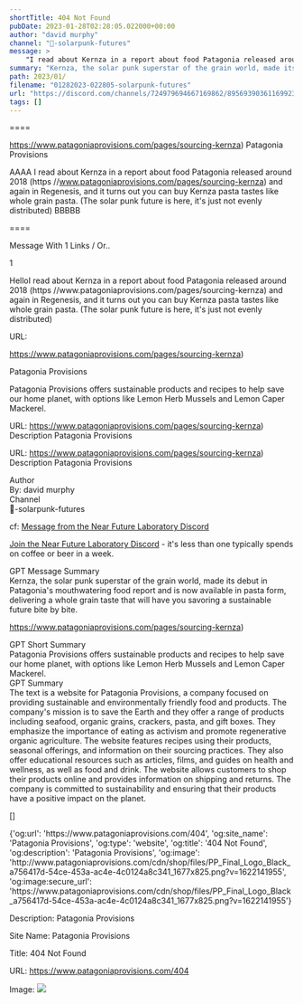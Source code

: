 ```yaml
---
shortTitle: 404 Not Found
pubDate: 2023-01-28T02:28:05.022000+00:00
author: "david murphy"
channel: "🔋-solarpunk-futures"
message: >
    "I read about Kernza in a report about food Patagonia released around 2018 (https //www.patagoniaprovisions.com/pages/sourcing-kernza) and again in Regenesis, and it turns out you can buy Kernza pasta   tastes like whole grain pasta. (The solar punk future is here, it's just not evenly distributed)"
summary: "Kernza, the solar punk superstar of the grain world, made its debut in Patagonia's mouthwatering food report and is now available in pasta form, delivering a whole grain taste that will have you savoring a sustainable future bite by bite."
path: 2023/01/
filename: "01282023-022805-solarpunk-futures"
url: "https://discord.com/channels/724979694667169862/895693903611699231/1068719082137997422"
tags: []
---
```

====

https://www.patagoniaprovisions.com/pages/sourcing-kernza)
Patagonia Provisions
<!-- 

 -->

AAAA I read about Kernza in a report about food Patagonia released around 2018 (https //www.patagoniaprovisions.com/pages/sourcing-kernza) and again in Regenesis, and it turns out you can buy Kernza pasta   tastes like whole grain pasta. (The solar punk future is here, it's just not evenly distributed) BBBBB

====
<div class="metadata-title-header pt-3 pb-3 pl-2">Message  With 1 Links / Or..</div>    
<div class="human-content-container">  


<p>1</p>
<div style="font-family: var(--font-family-peak);">HelloI read about Kernza in a report about food Patagonia released around 2018 (https //www.patagoniaprovisions.com/pages/sourcing-kernza) and again in Regenesis, and it turns out you can buy Kernza pasta   tastes like whole grain pasta. (The solar punk future is here, it's just not evenly distributed)</div>

URL: <p>https://www.patagoniaprovisions.com/pages/sourcing-kernza)</p>
<p>Patagonia Provisions</p>  <!-- Example: Display each item in a paragraph -->
<p>Patagonia Provisions offers sustainable products and recipes to help save our home planet, with options like Lemon Herb Mussels and Lemon Caper Mackerel.</p>




URL: https://www.patagoniaprovisions.com/pages/sourcing-kernza)
Description Patagonia Provisions

</div>

<div class="bg-blue-300 p-4 rounded-md mb-4">

URL: https://www.patagoniaprovisions.com/pages/sourcing-kernza)
Description Patagonia Provisions

</div>

<div class="metadata-title-header pt-3 pb-3 pl-2">Author</div>    
<div class="bg-gray-200 p-4 rounded-md mb-4">   
By: david murphy
</div>

<div class="metadata-title-header pt-3 pb-3 pl-2">Channel</div>    
<div class="bg-gray-200 p-4 rounded-md mb-4">   
🔋-solarpunk-futures</span>
</div>

cf: <a href="">Message from the Near Future Laboratory Discord</a>

<a href="">Join the Near Future Laboratory Discord</a> - it's less than one typically spends on coffee or beer in a week. 

<div class="metadata-title-header pt-3 pb-3 pl-2">GPT Message Summary</div>    
<div class="robot-content-container">
Kernza, the solar punk superstar of the grain world, made its debut in Patagonia's mouthwatering food report and is now available in pasta form, delivering a whole grain taste that will have you savoring a sustainable future bite by bite.
</div>
</div>


<a href="https://www.patagoniaprovisions.com/pages/sourcing-kernza)">https://www.patagoniaprovisions.com/pages/sourcing-kernza)</a><br/>

<div class="metadata-title-header pt-3 pb-3 pl-2">GPT Short Summary</div>
<div class="robot-content-container">
Patagonia Provisions offers sustainable products and recipes to help save our home planet, with options like Lemon Herb Mussels and Lemon Caper Mackerel.
</div>

<div class="metadata-title-header pt-3 pb-3 pl-2">GPT Summary</div>
<div class="robot-content-container">
The text is a website for Patagonia Provisions, a company focused on providing sustainable and environmentally friendly food and products. The company's mission is to save the Earth and they offer a range of products including seafood, organic grains, crackers, pasta, and gift boxes. They emphasize the importance of eating as activism and promote regenerative organic agriculture. The website features recipes using their products, seasonal offerings, and information on their sourcing practices. They also offer educational resources such as articles, films, and guides on health and wellness, as well as food and drink. The website allows customers to shop their products online and provides information on shipping and returns. The company is committed to sustainability and ensuring that their products have a positive impact on the planet.
</div>

<!-- Summary:  The Patagonia Blue Plaid Cloth Napkins On Orders Over $175 are now our only shareholder . We're in business to save our home planet . -->

[]

<div class="bg-gray-400"> {'og:url': 'https://www.patagoniaprovisions.com/404', 'og:site_name': 'Patagonia Provisions', 'og:type': 'website', 'og:title': '404 Not Found', 'og:description': 'Patagonia Provisions', 'og:image': 'http://www.patagoniaprovisions.com/cdn/shop/files/PP_Final_Logo_Black_a756417d-54ce-453a-ac4e-4c0124a8c341_1677x825.png?v=1622141955', 'og:image:secure_url': 'https://www.patagoniaprovisions.com/cdn/shop/files/PP_Final_Logo_Black_a756417d-54ce-453a-ac4e-4c0124a8c341_1677x825.png?v=1622141955'} </div>

Description: Patagonia Provisions

Site Name: Patagonia Provisions

Title: 404 Not Found

URL: https://www.patagoniaprovisions.com/404

Image: <img src="http://www.patagoniaprovisions.com/cdn/shop/files/PP_Final_Logo_Black_a756417d-54ce-453a-ac4e-4c0124a8c341_1677x825.png?v=1622141955" width="" height=""/>


